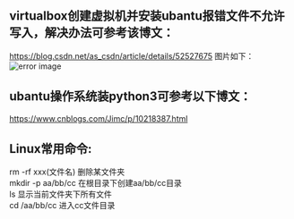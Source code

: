 ## virtualbox创建虚拟机并安装ubantu报错文件不允许写入，解决办法可参考该博文：  
https://blog.csdn.net/as_csdn/article/details/52527675
图片如下：
![error image](https://github.com/zuka1129/common-commands/blob/master/pictures/%E5%BE%AE%E4%BF%A1%E5%9B%BE%E7%89%87_20191122225338.jpg)


## ubantu操作系统装python3可参考以下博文：  
https://www.cnblogs.com/Jimc/p/10218387.html

## Linux常用命令:
rm -rf xxx(文件名)  删除某文件夹  
mkdir -p aa/bb/cc  在根目录下创建aa/bb/cc目录  
ls 显示当前文件夹下所有文件  
cd /aa/bb/cc 进入cc文件目录  
